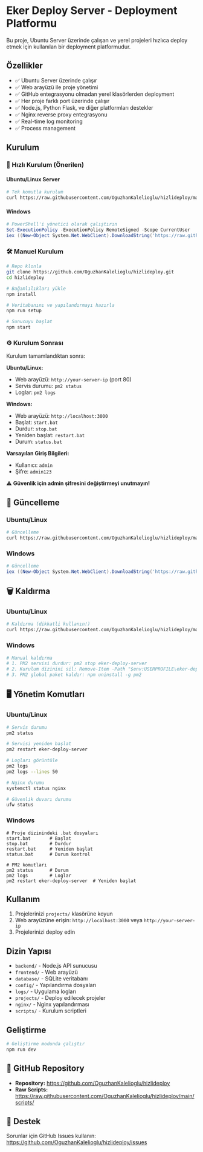 # Eker Deploy Server - Deployment Platformu

Bu proje, Ubuntu Server üzerinde çalışan ve yerel projeleri hızlıca deploy etmek için kullanılan bir deployment platformudur.

## Özellikler

- ✅ Ubuntu Server üzerinde çalışır
- ✅ Web arayüzü ile proje yönetimi
- ✅ GitHub entegrasyonu olmadan yerel klasörlerden deployment
- ✅ Her proje farklı port üzerinde çalışır
- ✅ Node.js, Python Flask, ve diğer platformları destekler
- ✅ Nginx reverse proxy entegrasyonu
- ✅ Real-time log monitoring
- ✅ Process management

## Kurulum

### 🚀 Hızlı Kurulum (Önerilen)

#### Ubuntu/Linux Server
```bash
# Tek komutla kurulum
curl https://raw.githubusercontent.com/OguzhanKalelioglu/hizlideploy/main/scripts/install.sh | sudo bash
```

#### Windows
```powershell
# PowerShell'i yönetici olarak çalıştırın
Set-ExecutionPolicy -ExecutionPolicy RemoteSigned -Scope CurrentUser
iex ((New-Object System.Net.WebClient).DownloadString('https://raw.githubusercontent.com/OguzhanKalelioglu/hizlideploy/main/scripts/install.ps1'))
```

### 🛠️ Manuel Kurulum

```bash
# Repo klonla
git clone https://github.com/OguzhanKalelioglu/hizlideploy.git
cd hizlideploy

# Bağımlılıkları yükle
npm install

# Veritabanını ve yapılandırmayı hazırla
npm run setup

# Sunucuyu başlat
npm start
```

### ⚙️ Kurulum Sonrası

Kurulum tamamlandıktan sonra:

**Ubuntu/Linux:**
- Web arayüzü: `http://your-server-ip` (port 80)
- Servis durumu: `pm2 status`
- Loglar: `pm2 logs`

**Windows:**
- Web arayüzü: `http://localhost:3000`
- Başlat: `start.bat`
- Durdur: `stop.bat`
- Yeniden başlat: `restart.bat`
- Durum: `status.bat`

**Varsayılan Giriş Bilgileri:**
- Kullanıcı: `admin`
- Şifre: `admin123`

⚠️ **Güvenlik için admin şifresini değiştirmeyi unutmayın!**

## 🔄 Güncelleme

### Ubuntu/Linux
```bash
# Güncelleme
curl https://raw.githubusercontent.com/OguzhanKalelioglu/hizlideploy/main/scripts/update.sh | sudo bash
```

### Windows
```powershell
# Güncelleme
iex ((New-Object System.Net.WebClient).DownloadString('https://raw.githubusercontent.com/OguzhanKalelioglu/hizlideploy/main/scripts/update.ps1'))
```

## 🗑️ Kaldırma

### Ubuntu/Linux
```bash
# Kaldırma (dikkatli kullanın!)
curl https://raw.githubusercontent.com/OguzhanKalelioglu/hizlideploy/main/scripts/uninstall.sh | sudo bash
```

### Windows
```powershell
# Manual kaldırma
# 1. PM2 servisi durdur: pm2 stop eker-deploy-server
# 2. Kurulum dizinini sil: Remove-Item -Path "$env:USERPROFILE\eker-deploy-server" -Recurse -Force
# 3. PM2 global paket kaldır: npm uninstall -g pm2
```

## 🖥️ Yönetim Komutları

### Ubuntu/Linux
```bash
# Servis durumu
pm2 status

# Servisi yeniden başlat
pm2 restart eker-deploy-server

# Logları görüntüle
pm2 logs
pm2 logs --lines 50

# Nginx durumu
systemctl status nginx

# Güvenlik duvarı durumu
ufw status
```

### Windows
```batch
# Proje dizinindeki .bat dosyaları
start.bat       # Başlat
stop.bat        # Durdur
restart.bat     # Yeniden başlat
status.bat      # Durum kontrol

# PM2 komutları
pm2 status      # Durum
pm2 logs        # Loglar
pm2 restart eker-deploy-server  # Yeniden başlat
```

## Kullanım

1. Projelerinizi `projects/` klasörüne koyun
2. Web arayüzüne erişin: `http://localhost:3000` veya `http://your-server-ip`
3. Projelerinizi deploy edin

## Dizin Yapısı

- `backend/` - Node.js API sunucusu
- `frontend/` - Web arayüzü
- `database/` - SQLite veritabanı
- `config/` - Yapılandırma dosyaları
- `logs/` - Uygulama logları
- `projects/` - Deploy edilecek projeler
- `nginx/` - Nginx yapılandırması
- `scripts/` - Kurulum scriptleri

## Geliştirme

```bash
# Geliştirme modunda çalıştır
npm run dev
```

## 📄 GitHub Repository

- **Repository:** https://github.com/OguzhanKalelioglu/hizlideploy
- **Raw Scripts:** https://raw.githubusercontent.com/OguzhanKalelioglu/hizlideploy/main/scripts/

## 💬 Destek

Sorunlar için GitHub Issues kullanın:
https://github.com/OguzhanKalelioglu/hizlideploy/issues
